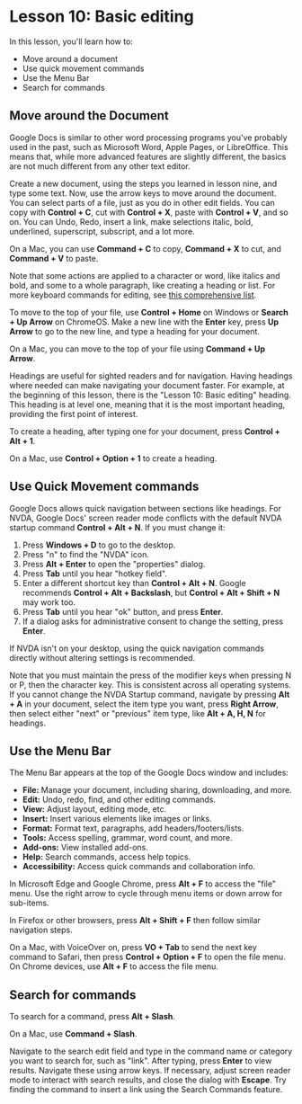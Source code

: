 # Lesson 10: Basic editing

In this lesson, you'll learn how to:

- Move around a document
- Use quick movement commands
- Use the Menu Bar
- Search for commands

## Move around the Document

Google Docs is similar to other word processing programs you've
probably used in the past, such as Microsoft Word, Apple Pages, or
LibreOffice. This means that, while more advanced features are slightly
different, the basics are not much different from any other text editor.

Create a new document, using the steps you learned in lesson nine, and
type some text. Now, use the arrow keys to move around the document. You
can select parts of a file, just as you do in other edit fields. You can
copy with **Control + C**, cut with **Control + X**, paste with
**Control + V**, and so on. You can Undo, Redo, insert a link, make
selections italic, bold, underlined, superscript, subscript, and a lot
more.

On a Mac, you can use **Command + C** to copy, **Command + X** to cut,
and **Command + V** to paste.

Note that some actions are applied to a character or word, like italics
and bold, and some to a whole paragraph, like creating a heading or
list. For more keyboard commands for editing, see [this comprehensive
list](https://support.google.com/docs/answer/179738?co=GENIE.Platform%3DDesktop&oco=1).

To move to the top of your file, use **Control + Home** on Windows or
**Search + Up Arrow** on ChromeOS. Make a new line with the **Enter**
key, press **Up Arrow** to go to the new line, and type a heading for
your document.

On a Mac, you can move to the top of your file using **Command + Up
Arrow**.

Headings are useful for sighted readers and for navigation. Having
headings where needed can make navigating your document faster. For
example, at the beginning of this lesson, there is the "Lesson 10:
Basic editing" heading. This heading is at level one, meaning that it
is the most important heading, providing the first point of interest.

To create a heading, after typing one for your document, press
**Control + Alt + 1**.

On a Mac, use **Control + Option + 1** to create a heading.

## Use Quick Movement commands

Google Docs allows quick navigation between sections like headings. For
NVDA, Google Docs' screen reader mode conflicts with the default NVDA
startup command **Control + Alt + N**. If you must change it:

1.  Press **Windows + D** to go to the desktop.
2.  Press "n" to find the "NVDA" icon.
3.  Press **Alt + Enter** to open the "properties" dialog.
4.  Press **Tab** until you hear "hotkey field".
5.  Enter a different shortcut key than **Control + Alt + N**. Google
    recommends **Control + Alt + Backslash**, but **Control + Alt + Shift + N** may work too.
6.  Press **Tab** until you hear "ok" button, and press **Enter**.
7.  If a dialog asks for administrative consent to change the setting,
    press **Enter**.

If NVDA isn't on your desktop, using the quick navigation commands
directly without altering settings is recommended.

Note that you must maintain the press of the modifier keys when pressing
N or P, then the character key. This is consistent across all operating
systems. If you cannot change the NVDA Startup command, navigate by
pressing **Alt + A** in your document, select the item type you want,
press **Right Arrow**, then select either "next" or "previous" item
type, like **Alt + A, H, N** for headings.

## Use the Menu Bar

The Menu Bar appears at the top of the Google Docs window and includes:

-   **File:** Manage your document, including sharing, downloading, and
    more.
-   **Edit:** Undo, redo, find, and other editing commands.
-   **View:** Adjust layout, editing mode, etc.
-   **Insert:** Insert various elements like images or links.
-   **Format:** Format text, paragraphs, add headers/footers/lists.
-   **Tools:** Access spelling, grammar, word count, and more.
-   **Add-ons:** View installed add-ons.
-   **Help:** Search commands, access help topics.
-   **Accessibility:** Access quick commands and collaboration info.

In Microsoft Edge and Google Chrome, press **Alt + F** to access the
"file" menu. Use the right arrow to cycle through menu items or down
arrow for sub-items.

In Firefox or other browsers, press **Alt + Shift + F** then follow
similar navigation steps.

On a Mac, with VoiceOver on, press **VO + Tab** to send the next key
command to Safari, then press **Control + Option + F** to open the file
menu. On Chrome devices, use **Alt + F** to access the file menu.

## Search for commands

To search for a command, press **Alt + Slash**.

On a Mac, use **Command + Slash**.

Navigate to the search edit field and type in the command name or
category you want to search for, such as "link". After typing, press
**Enter** to view results. Navigate these using arrow keys. If
necessary, adjust screen reader mode to interact with search results,
and close the dialog with **Escape**. Try finding the command to
insert a link using the Search Commands feature.
